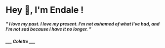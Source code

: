 <h1 title="head"> Hey 👋, I'm Endale !</h1>

**<h5><i>" I love my past. I love my present. I'm not ashamed of what I've had, and I'm not sad because I have it no longer. "</i></h5>**

*<b>___ Colette ___</b>*
